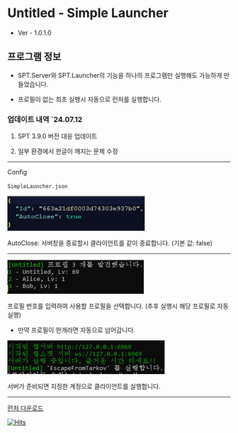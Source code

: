 # Untitled - Simple Launcher

* Ver - 1.0.1.0

## 프로그램 정보

* SPT.Server와 SPT.Launcher의 기능을 하나의 프로그램만 실행해도 가능하게 만들었습니다.

* 프로필이 없는 최초 실행시 자동으로 런처를 실행합니다.

### 업데이트 내역 `24.07.12

1. SPT 3.9.0 버전 대응 업데이트

2. 일부 환경에서 한글이 깨지는 문제 수정

---

Config

`SimpleLauncher.json`

![Config](./img/config.png)

AutoClose: 서버창을 종료할시 클라이언트를 같이 종료합니다. (기본 값: false)

---

![img1](./img/profile.png)

프로필 번호를 입력하여 사용할 프로필을 선택합니다. (추후 실행시 해당 프로필로 자동실행)

* 만약 프로필이 한개라면 자동으로 넘어갑니다.

![img2](./img/server.png)

서버가 준비되면 지정한 계정으로 클라이언트를 실행합니다.

---

[런처 다운로드](https://github.com/Untitled0828/SPT-Launcher/raw/main/file/SimpleLauncher-1.0.1.0.7z "SPT-AKI SimpleLauncher Download")


[![Hits](https://hits.seeyoufarm.com/api/count/incr/badge.svg?url=https%3A%2F%2Fgithub.com%2FUntitled0828%2FSPT-Launcher&count_bg=%2379C83D&title_bg=%23555555&icon=&icon_color=%23E7E7E7&title=hits&edge_flat=false)](https://hits.seeyoufarm.com)